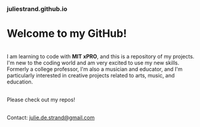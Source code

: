 ### juliestrand.github.io
# Welcome to my GitHub!  
<br>
I am learning to code with <strong>MIT xPRO</strong>, and this is a repository of my projects.<br> 
 I'm new to the coding world and am very excited to use my new skills. Formerly a college professor, I'm also a musician and educator, and I'm particularly interested in creative projects related to arts, music, and education. 
<br>
<br>

Please check out my repos!
<br>


<br> 
Contact: <a href = mailto: julie.de.strand@gmail.com>julie.de.strand@gmail.com</a>

